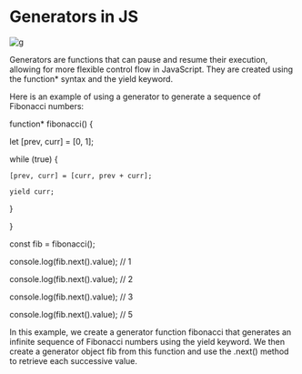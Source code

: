# Generators in JS

![g](https://user-images.githubusercontent.com/116082827/235502178-edd6f928-f59a-4e19-8b24-a49fe66765fa.png)


Generators are functions that can pause and resume their execution, allowing for more flexible control flow in JavaScript. They are created using the function* syntax and the yield keyword.



Here is an example of using a generator to generate a sequence of Fibonacci numbers:



function* fibonacci() {

  let [prev, curr] = [0, 1];

  while (true) {

    [prev, curr] = [curr, prev + curr];

    yield curr;

  }

}



const fib = fibonacci();



console.log(fib.next().value); // 1

console.log(fib.next().value); // 2

console.log(fib.next().value); // 3

console.log(fib.next().value); // 5

In this example, we create a generator function fibonacci that generates an infinite sequence of Fibonacci numbers using the yield keyword. We then create a generator object fib from this function and use the .next() method to retrieve each successive value.
